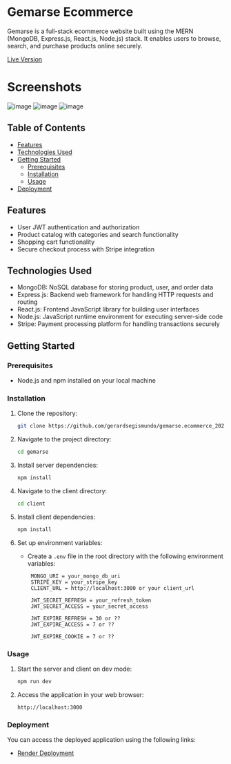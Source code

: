 # Gemarse Ecommerce

Gemarse is a full-stack ecommerce website built using the MERN (MongoDB, Express.js, React.js, Node.js) stack. It enables users to browse, search, and purchase products online securely.

[Live Version](https://gemarseecommerce2023-production.up.railway.app/)

# Screenshots

![image](https://github.com/gerardsegismundo/gemarse.ecommerce_2023/assets/30321279/6310fd25-26fa-45a2-a36a-b49168eafd1b)
![image](https://github.com/gerardsegismundo/gemarse.ecommerce_2023/assets/30321279/1377d9bd-b323-4e17-9823-d41cd2ab3780)
![image](https://github.com/gerardsegismundo/gemarse.ecommerce_2023/assets/30321279/f53d65a0-e1e3-4a1f-9ec4-03b9e8a26924)

## Table of Contents

- [Features](#features)
- [Technologies Used](#technologies-used)
- [Getting Started](#getting-started)
  - [Prerequisites](#prerequisites)
  - [Installation](#installation)
  - [Usage](#usage)
- [Deployment](#deployment)

## Features

- User JWT authentication and authorization
- Product catalog with categories and search functionality
- Shopping cart functionality
- Secure checkout process with Stripe integration

## Technologies Used

- MongoDB: NoSQL database for storing product, user, and order data
- Express.js: Backend web framework for handling HTTP requests and routing
- React.js: Frontend JavaScript library for building user interfaces
- Node.js: JavaScript runtime environment for executing server-side code
- Stripe: Payment processing platform for handling transactions securely

## Getting Started

### Prerequisites

- Node.js and npm installed on your local machine

### Installation

1. Clone the repository:

   ```bash
   git clone https://github.com/gerardsegismundo/gemarse.ecommerce_2023
   ```

2. Navigate to the project directory:

   ```bash
   cd gemarse
   ```

3. Install server dependencies:

   ```bash
   npm install
   ```

4. Navigate to the client directory:

   ```bash
   cd client
   ```

5. Install client dependencies:

   ```bash
   npm install
   ```

6. Set up environment variables:

   - Create a `.env` file in the root directory with the following environment variables:

     ```
      MONGO_URI = your_mongo_db_uri
      STRIPE_KEY = your_stripe_key
      CLIENT_URL = http://localhost:3000 or your client_url

      JWT_SECRET_REFRESH = your_refresh_token
      JWT_SECRET_ACCESS = your_secret_access

      JWT_EXPIRE_REFRESH = 30 or ??
      JWT_EXPIRE_ACCESS = 7 or ??

      JWT_EXPIRE_COOKIE = 7 or ??
     ```

### Usage

1. Start the server and client on dev mode:

   ```bash
   npm run dev
   ```

2. Access the application in your web browser:

   ```
   http://localhost:3000
   ```

### Deployment

You can access the deployed application using the following links:

- [Render Deployment](https://gemarse.onrender.com/)
